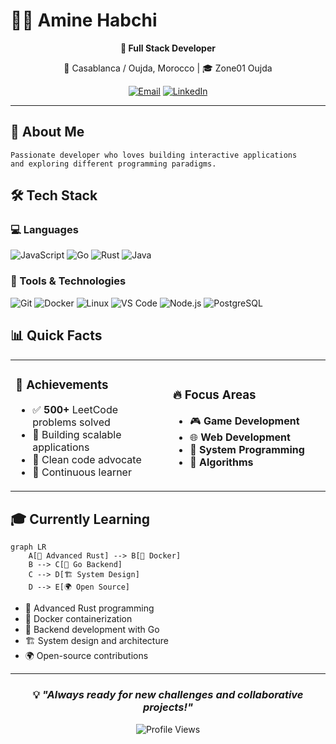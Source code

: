 # 👨‍💻 Amine Habchi

<div align="center">

**🚀 Full Stack Developer**

📍 Casablanca / Oujda, Morocco | 🎓 Zone01 Oujda

[![Email](https://img.shields.io/badge/Email-amine.habchi.01%40gmail.com-red?style=for-the-badge&logo=gmail)](mailto:amine.habchi.01@gmail.com)
[![LinkedIn](https://img.shields.io/badge/LinkedIn-amine--habchi-blue?style=for-the-badge&logo=linkedin)](https://www.linkedin.com/in/amine-habchi-1a9aa4237/)

</div>

---

## 🌟 About Me

```text
Passionate developer who loves building interactive applications 
and exploring different programming paradigms.
```

## 🛠️ Tech Stack

### 💻 Languages
![JavaScript](https://img.shields.io/badge/JavaScript-F7DF1E?style=for-the-badge&logo=javascript&logoColor=black)
![Go](https://img.shields.io/badge/Go-00ADD8?style=for-the-badge&logo=go&logoColor=white)
![Rust](https://img.shields.io/badge/Rust-000000?style=for-the-badge&logo=rust&logoColor=white)
![Java](https://img.shields.io/badge/Java-ED8B00?style=for-the-badge&logo=java&logoColor=white)

### 🔧 Tools & Technologies
![Git](https://img.shields.io/badge/Git-F05032?style=for-the-badge&logo=git&logoColor=white)
![Docker](https://img.shields.io/badge/Docker-2496ED?style=for-the-badge&logo=docker&logoColor=white)
![Linux](https://img.shields.io/badge/Linux-FCC624?style=for-the-badge&logo=linux&logoColor=black)
![VS Code](https://img.shields.io/badge/VS%20Code-007ACC?style=for-the-badge&logo=visual-studio-code&logoColor=white)
![Node.js](https://img.shields.io/badge/Node.js-339933?style=for-the-badge&logo=node.js&logoColor=white)
![PostgreSQL](https://img.shields.io/badge/PostgreSQL-336791?style=for-the-badge&logo=postgresql&logoColor=white)

## 📊 Quick Facts

<table>
<tr>
<td width="50%">

### 🎯 Achievements
- ✅ **500+** LeetCode problems solved
- 🚀 Building scalable applications
- 🎯 Clean code advocate
- 🌱 Continuous learner

</td>
<td width="50%">

### 🔥 Focus Areas
- 🎮 **Game Development**
- 🌐 **Web Development** 
- 🔧 **System Programming**
- 🧩 **Algorithms**

</td>
</tr>
</table>

## 🎓 Currently Learning

```mermaid
graph LR
    A[🦀 Advanced Rust] --> B[🐳 Docker]
    B --> C[🔧 Go Backend]
    C --> D[🏗️ System Design]
    D --> E[🌍 Open Source]
```

- 🦀 Advanced Rust programming
- 🐳 Docker containerization  
- 🔧 Backend development with Go
- 🏗️ System design and architecture
- 🌍 Open-source contributions

---

<div align="center">

### 💡 *"Always ready for new challenges and collaborative projects!"*

![Profile Views](https://komarev.com/ghpvc/?username=aminehabchi&color=brightgreen&style=for-the-badge)

</div>
